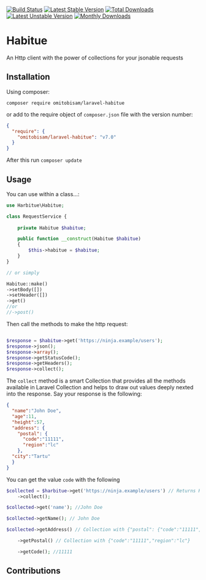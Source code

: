 [![Build Status](https://travis-ci.com/omitobi/laravel-habitue.svg?branch=master)](https://travis-ci.com/omitobi/laravel-habitue)
[![Latest Stable Version](https://poser.pugx.org/omitobisam/laravel-habitue/version)](https://packagist.org/packages/omitobisam/laravel-habitue)
[![Total Downloads](https://poser.pugx.org/omitobisam/laravel-habitue/downloads)](https://packagist.org/packages/omitobisam/laravel-habitue)
[![Latest Unstable Version](https://poser.pugx.org/omitobisam/carbonate/v/unstable)](//packagist.org/packages/omitobisam/laravel-habitue)
[![Monthly Downloads](https://poser.pugx.org/omitobisam/laravel-habitue/d/monthly)](https://packagist.org/packages/omitobisam/laravel-habitue)

# Habitue
An Http client with the power of collections for your jsonable requests

## Installation

Using composer:

`composer require omitobisam/laravel-habitue`

or add to the require object of `composer.json` file with the version number:

```json
{
  "require": {
    "omitobisam/laravel-habitue": "v7.0" 
  }
}
```

After this run `composer update`

## Usage

You can use within a class...:

```php
use Harbitue\Habitue;

class RequestService {
    
    private Habitue $habitue;

    public function __construct(Habitue $habitue)
    {       
        $this->habitue = $habitue;
    }
}

// or simply

Habitue::make()
->setBody([])
->setHeader([])
->get()
//or
//->post()
```

Then call the methods to make the http request:

```php

$response = $habitue->get('https://ninja.example/users');
$response->json();
$response->array();
$response->getStatusCode();
$response->getHeaders();
$response->collect();
```

The `collect` method is a smart Collection that provides all the methods available in Laravel Collection and helps to draw out values deeply nexted into the response.
Say your response is the following:

```json
{
  "name":"John Doe",
  "age":11,
  "height":57,
  "address": {
    "postal": {
      "code":"11111",
      "region":"lc"
    },
  "city":"Tartu"
  }
}
```

You can get the value `code`  with the following

```php
$collected = $harbitue->get('https://ninja.example/users') // Returns Habitue/Integration/Collector
    ->collect();

$collected->get('name'); //John Doe

$collected->getName(); // John Doe

$collected->getAddress() // Collection with {"postal": {"code":"11111","region":"lc"}, "city":"Tartu"}

    ->getPostal() // Collection with {"code":"11111","region":"lc"}

    ->getCode(); //11111
```

## Contributions

